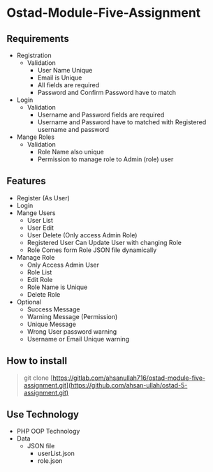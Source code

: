 # Ostad-Module-Five-Assignment

## Requirements

- Registration
    - Validation
        - User Name Unique
        - Email is Unique
        - All fields are required
        - Password and Confirm Password have to match
- Login
    - Validation
        - Username and Password fields are required
        - Username and Password have to matched with Registered username and password
- Mange Roles
    - Validation
        - Role Name also unique
        - Permission to manage role to Admin (role) user

## Features
- Register (As User)
- Login
- Mange Users
    - User List
    - User Edit
    - User Delete (Only access Admin Role)
    - Registered User Can Update User with changing Role
    - Role Comes form Role JSON file dynamically
- Manage Role
    - Only Access Admin User
    - Role List
    - Edit Role
    - Role Name is Unique
    - Delete Role
- Optional
    - Success Message
    - Warning Message (Permission)
    - Unique Message
    - Wrong User password warning
    - Username or Email Unique warning

## How to install
> git clone [https://gitlab.com/ahsanullah716/ostad-module-five-assignment.git](https://github.com/ahsan-ullah/ostad-5-assignment.git)

## Use Technology
- PHP OOP Technology 
- Data
    - JSON file
        - userList.json
        - role.json
